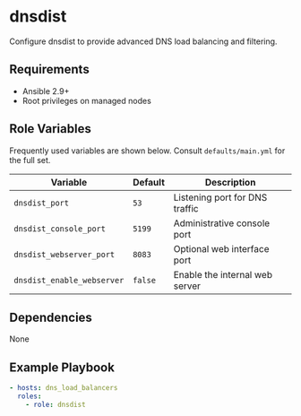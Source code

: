 # dnsdist

Configure dnsdist to provide advanced DNS load balancing and filtering.

## Requirements
- Ansible 2.9+
- Root privileges on managed nodes

## Role Variables
Frequently used variables are shown below. Consult `defaults/main.yml` for the full set.

| Variable | Default | Description |
|----------|---------|-------------|
| `dnsdist_port` | `53` | Listening port for DNS traffic |
| `dnsdist_console_port` | `5199` | Administrative console port |
| `dnsdist_webserver_port` | `8083` | Optional web interface port |
| `dnsdist_enable_webserver` | `false` | Enable the internal web server |

## Dependencies
None

## Example Playbook
```yaml
- hosts: dns_load_balancers
  roles:
    - role: dnsdist
```
